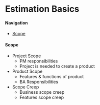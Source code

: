 # Estimation Basics

#### Navigation
- [Scope](https://github.com/kakarotto67/KnowledgeBank/blob/master/Estimation/Basics.md#scope)

#### Scope
- Project Scope
  - PM responsibilities
  - Project is needed to create a product
- Product Scope
  - Features & functions of product
  - BA Responsibilities
- Scope Creep
  - Business scope creep
  - Features scope creep
